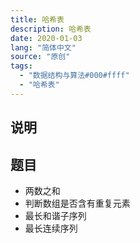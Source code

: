 ```yaml
---
title: 哈希表
description: 哈希表
date: 2020-01-03
lang: "简体中文"
source: "原创"
tags:
  - "数据结构与算法#000#ffff"
  - "哈希表"
---
```


## 说明

## 题目

- 两数之和
- 判断数组是否含有重复元素
- 最长和谐子序列
- 最长连续序列
